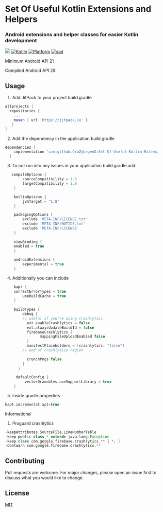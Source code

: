 

# Set Of Useful Kotlin Extensions and Helpers

### Android extensions and helper classes for easier Kotlin development

[![](https://jitpack.io/v/CraZyLegenD/Set-Of-Useful-Kotlin-Extensions-and-Helpers.svg)](https://jitpack.io/#CraZyLegenD/Set-Of-Useful-Kotlin-Extensions-and-Helpers)
[![Kotlin](https://img.shields.io/badge/Kotlin-1.3.61-blue.svg)](https://kotlinlang.org) [![Platform](https://img.shields.io/badge/Platform-Android-green.svg)](https://developer.android.com/guide/) [![sad](https://img.shields.io/twitter/url/http/shields.io.svg?style=social)]( https://twitter.com/intent/tweet?url=https%3A%2F%2Ftwitter.com%2Fintent%2Ftweet%3Fhttps%3A%2F%2Fgithub.com%2FCraZyLegenD%2FSet-Of-Useful-Kotlin-Extensions-and-Helpers&text=Kotlin%20Extensions%20and%20Class%20Helpers)

Minimum Android API 21

Compiled Android API 29

## Usage
1. Add JitPack to your project build.gradle

```gradle
allprojects {
  repositories {
    ...
    maven { url 'https://jitpack.io' }
   }
}
```

2. Add the dependency in the application build.gradle

```gradle
dependencies {
    implementation 'com.github.CraZyLegenD:Set-Of-Useful-Kotlin-Extensions-and-Helpers:version'
  }
```

3. To not run into any issues in your application build.gradle add

```gradle
   compileOptions {
        sourceCompatibility = 1.8
        targetCompatibility = 1.8
    }

    kotlinOptions {
        jvmTarget = "1.8"
    }

    packagingOptions {
        exclude 'META-INF/LICENSE.txt'
        exclude 'META-INF/NOTICE.txt'
        exclude 'META-INF/LICENSE'
    }
    
    viewBinding {
	enabled = true
    }

    androidExtensions {
        experimental = true
    }
```
4. Additionally you can include
```gradle
    kapt {	
	correctErrorTypes = true
        useBuildCache = true
    }
    
    buildTypes {
        debug {
        // useful if you're using crashlytics
          ext.enableCrashlytics = false
          ext.alwaysUpdateBuildId = false
          firebaseCrashlytics {
                mappingFileUploadEnabled false
          }
          manifestPlaceholders = [crashlytics: "false"]
        // end of crashlytics region
            
          crunchPngs false
        }
      }
    
     defaultConfig {
     	 vectorDrawables.useSupportLibrary = true
    }
```  
5. Inside gradle.properties

```gradle
kapt.incremental.apt=true
```
Informational
1. Proguard crashlytics 
```gradle
-keepattributes SourceFile,LineNumberTable  
-keep public class * extends java.lang.Exception  
-keep class com.google.firebase.crashlytics.** { *; }  
-dontwarn com.google.firebase.crashlytics.**
```

## Contributing
Pull requests are welcome. For major changes, please open an issue first to discuss what you would like to change.

## License
[MIT](https://choosealicense.com/licenses/mit/)
